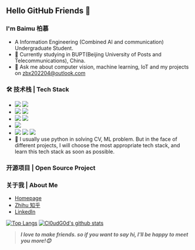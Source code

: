 <!--
### Hi there is Baimu 柏慕 👋


**baimuchu/baimuchu** is a ✨ _special_ ✨ repository because its `README.md` (this file) appears on your GitHub profile.

Here are some ideas to get you started:

- 🔭 I’m currently working on ...
- 🌱 I’m currently learning ...
- 👯 I’m looking to collaborate on ...
- 🤔 I’m looking for help with ...
- 💬 Ask me about ...
- 📫 How to reach me: ...
- 😄 Pronouns: ...
- ⚡ Fun fact: ...
-->
## Hello GitHub Friends 👋

### I'm Baimu 柏慕

- A Information Engineering (Combined AI and communication) Undergraduate Student.
- 🌱 Currently studying in BUPT(Beijing University of Posts and Telecommunications), China.
- 💬 Ask me about computer vision, machine learning, IoT and my projects on [zbx202204@outlook.com](mailto:zbx202204@outlook.com)

### 🛠 技术栈 | Tech Stack
- <img src="https://img.shields.io/badge/Python-Interpreted-informational?&labelColor=3776AB&color=585858&logo=python&logoColor=FFFFFF"> <img src="https://img.shields.io/badge/JavaScript-Interpreted-informational?&labelColor=F7DF1E&color=585858&logo=javascript&logoColor=FFFFFF">
- <img src="https://img.shields.io/badge/-Compiled-informational?&labelColor=A8B9CC&color=585858&logo=C&logoColor=FFFFFF"> <img src="https://img.shields.io/badge/C++-Compiled-informational?&labelColor=00599C&color=585858&logo=Cplusplus&logocolor=FFFFFF">
- <img src="https://img.shields.io/badge/-MATLAB-informational?&color=585858"> <img src="https://img.shields.io/badge/-MySQL-informational?&color=4479A1&logo=MySQL&logoColor=FFFFFF">
- <img src="https://img.shields.io/badge/Linux-Bash-informational?&labelColor=FCC624&color=585858&logo=linux&logoColor=FFFFFF">
- <img src="https://img.shields.io/badge/-Arduino-informational?&color=00979D&logo=Arduino&logoColor=FFFFFF"> <img src="https://img.shields.io/badge/Espressif-informational?&color=E7352C&logo=Espressif&logoColor=FFFFFF"> <img src="https://img.shields.io/badge/Alibaba Cloud-informational?&color=FF6A00&logo=Alibaba Cloud&logoColor=FFFFFF">
- 🤔 I usually use python in solving CV, ML problem. But in the face of different projects, I will choose the most appropriate tech stack, and learn this tech stack as soon as possible.

### 开源项目 | Open Source Project

### 关于我 | About Me
- [Homepage](https://www.notion.so/box-zhu/Box-s-Research-Homepage-10f074b11f084be59795366d4ac5b86c)
- [Zhihu 知乎](https://www.zhihu.com/people/zhu-bo-xiang-72)
- [LinkedIn](https://www.linkedin.com/in/boxiang-zhu-0835181a9/)

[![Top Langs](https://github-readme-stats.vercel.app/api/top-langs/?username=baimuchu)](https://github.com/anuraghazra/github-readme-stats)
[![Cl0udG0d's github stats](https://github-readme-stats.vercel.app/api?username=baimuchu&show_icons=true&theme=dark)](https://github.com/anuraghazra/github-readme-stats)

> ***I love to make friends. so if you want to say hi, I'll be happy to meet you more!😊***

